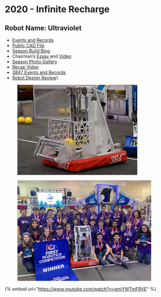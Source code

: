 # 2020 - Infinite Recharge

## Robot Name: Ultraviolet

* [Events and Records](https://www.thebluealliance.com/team/3847/2020)
* [Public CAD File](https://grabcad.com/library/spectrum-3847-2020-ultraviolet-frc-robot-1)
* [Season Build Blog](http://blog.spectrum3847.org/2020/01/2020-day-1-rules-and-inspiration.html)
* Chairman’s [Essay ](https://docs.google.com/document/d/1DcDX43U2LOec77maRlnK\_ar0Em0-6c4v58hLu4Cqcws/edit)and [Video](https://youtu.be/rUgYhItbbAQ)
* [Season Photo Gallery](https://photos.spectrum3847.org/2020-FRC)
* [Recap Video](https://youtu.be/l-RoCNh2l0M)
* [3847 Events and Records](https://www.thebluealliance.com/team/3847/2020)
* [Robot Design Review](https://youtu.be/duSNdzMXEYA)\


<figure><img src="../.gitbook/assets/image (21).png" alt="" width="380"><figcaption></figcaption></figure>

<figure><img src="../.gitbook/assets/image (22).png" alt="" width="563"><figcaption></figcaption></figure>

{% embed url="https://www.youtube.com/watch?v=gmiYWTmFRVE" %}
